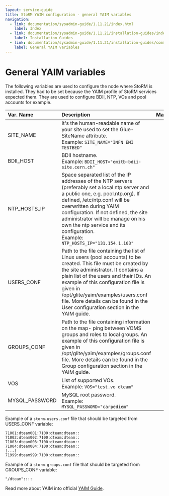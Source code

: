 ```yaml
---
layout: service-guide
title: StoRM YAIM configuration - general YAIM variables
navigation:
  - link: documentation/sysadmin-guide/1.11.21/index.html
    label: Index
  - link: documentation/sysadmin-guide/1.11.21/installation-guides/index.html
    label: Installation Guides
  - link: documentation/sysadmin-guide/1.11.21/installation-guides/common/general-yaim-variables.html
    label: General YAIM variables
---
```


# General YAIM variables <a name="generalyaim">&nbsp;</a>

The following variables are used to configure the node where StoRM is installed. They had to be set because the YAIM profile of StoRM services expected them. They are used to configure BDII, NTP, VOs and pool accounts for example.

| Var. Name              | Description   | Mandatory |
|:-----------------------|:--------------|:---------:|
| SITE\_NAME             | It's the human-readable name of your site used to set the Glue-SiteName attribute.<br/>Example: `SITE_NAME="INFN EMI TESTBED"` | Yes
| BDII\_HOST             | BDII hostname. <br/>Example: `BDII_HOST="emitb-bdii-site.cern.ch"` | Yes
| NTP\_HOSTS\_IP         | Space separated list of the IP addresses of the NTP servers (preferably set a local ntp server and a public one, e.g. pool.ntp.org). If defined, /etc/ntp.conf will be overwritten during YAIM configuration. If not defined, the site administrator will be manage on his own the ntp service and its configuration. <br/>Example: `NTP_HOSTS_IP="131.154.1.103"` | No
| USERS\_CONF            | Path to the file containing the list of Linux users (pool accounts) to be created. This file must be created by the site administrator. It contains a plain list of the users and their IDs. An example of this configuration file is given in /opt/glite/yaim/examples/users.conf file. More details can be found in the User configuration section in the YAIM guide. | Yes
| GROUPS\_CONF           | Path to the file containing information on the map- ping between VOMS groups and roles to local groups. An example of this configuration file is given in /opt/glite/yaim/examples/groups.conf file. More details can be found in the Group configuration section in the YAIM guide. | Yes
| VOS                    | List of supported VOs. <br/>Example: `VOS="test.vo dteam"` | Yes
| MYSQL\_PASSWORD        | MySQL root password. <br/>Example: `MYSQL_PASSWORD="carpediem"` | Yes

Example of a `storm-users.conf` file that should be targeted from USERS\_CONF variable:

```
71001:dteam001:7100:dteam:dteam::
71002:dteam002:7100:dteam:dteam::
71003:dteam003:7100:dteam:dteam::
71004:dteam004:7100:dteam:dteam::
[...]
71999:dteam999:7100:dteam:dteam::
```

Example of a `storm-groups.conf` file that should be targeted from GROUPS\_CONF variable:

```
"/dteam"::::
```

Read more about YAIM into official [YAIM Guide](yaim-guide).

[yaim-guide]: https://twiki.cern.ch/twiki/bin/view/LCG/YaimGuide400
